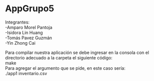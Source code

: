 # AppGrupo5
Integrantes:  
-Amparo Morel Pantoja  
-Isidora Lin Huang  
-Tomás Pavez Guzmán  
-Yin Zhong Cai

Para compilar nuestra aplicación se debe ingresar en la consola con el directorio adecuado a la carpeta el siguiente código:  
make  
Para agregar el argumento que se pide, en este caso sería:  
./app1 inventario.csv
